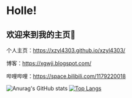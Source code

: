 # Holle!
## 欢迎来到我的主页👏

个人主页：https://xzyl4303.github.io/xzyl4303/

博客：https://xgwji.blogspot.com/

哔哩哔哩：https://space.bilibili.com/1179220018

![Anurag's GitHub stats](https://github-readme-stats.vercel.app/api?username=xzyl4303&show_icons=true&theme=graywhite)
[![Top Langs](https://github-readme-stats.vercel.app/api/top-langs/?username=xzyl4303&layout=compact)](https://github.com/anuraghazra/github-readme-stats)

